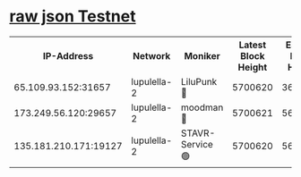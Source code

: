 [raw json Testnet](https://rpc-check.jaclalt.stavr.tech/jaclalt/rpc-jaclalt-result.json)
=

<table><tr><th>IP-Address</th><th>Network</th><th>Moniker</th><th>Latest Block Height</th><th>Earliest Block Height</th><th>Catching Up</th><th>Tx Index</th><th>Voting Power</th><th>Scan Time</th></tr><tr><td>65.109.93.152:31657</td><td>lupulella-2</td><td>LiluPunk 🔴</td><td>5700620</td><td>3688866</td><td>False</td><td>on</td><td>685033</td><td>2023-12-13T10:58:25.638131542UTC</td></tr><tr><td>173.249.56.120:29657</td><td>lupulella-2</td><td>moodman 🔴</td><td>5700621</td><td>5631101</td><td>False</td><td>off</td><td>769094</td><td>2023-12-13T10:58:32.216299195UTC</td></tr><tr><td>135.181.210.171:19127</td><td>lupulella-2</td><td>STAVR-Service 🟢</td><td>5700620</td><td>5698601</td><td>False</td><td>on</td><td>0</td><td>2023-12-13T10:58:24.989976215UTC</td></tr></table>
